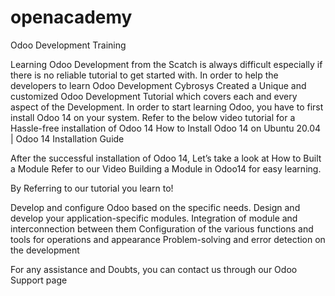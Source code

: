 # openacademy
Odoo Development Training

Learning Odoo Development from the Scatch is always difficult especially if there is no reliable tutorial to get started with. In order to help the developers to learn Odoo Development Cybrosys Created a Unique and customized Odoo Development Tutorial which covers each and every aspect of the Development. In order to start learning Odoo, you have to first install Odoo 14 on your system. Refer to the below video tutorial for a Hassle-free installation of Odoo 14 
How to Install Odoo 14 on Ubuntu 20.04 | Odoo 14 Installation Guide


After the successful installation of Odoo 14, Let’s take a look at How to Built a Module
Refer to our Video Building a Module in Odoo14 for easy learning.    

By Referring to our tutorial you learn to!

Develop and configure Odoo based on the specific needs.
Design and develop your application-specific modules.
Integration of module and interconnection between them
Configuration of the various functions and tools for operations and appearance
Problem-solving and error detection on the development

For any assistance and Doubts, you can contact us through our Odoo Support page
